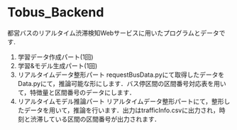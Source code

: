 # Tobus_Backend
都営バスのリアルタイム渋滞検知Webサービスに用いたプログラムとデータです.

1. 学習データ作成パート(1回)
2. 学習&モデル生成パート(1回)
3. リアルタイムデータ整形パート
  requestBusData.pyにて取得したデータをData.pyにて，推論可能な形にします．バス停区間の区間番号対応表を用いて，特徴量と区間番号のデータにします．
4. リアルタイムモデル推論パート
  リアルタイムデータ整形パートにて，整形したデータを用いて，推論を行います．出力はtrafficInfo.csvに出力され，時刻と渋滞している区間の区間番号が出力されます．
